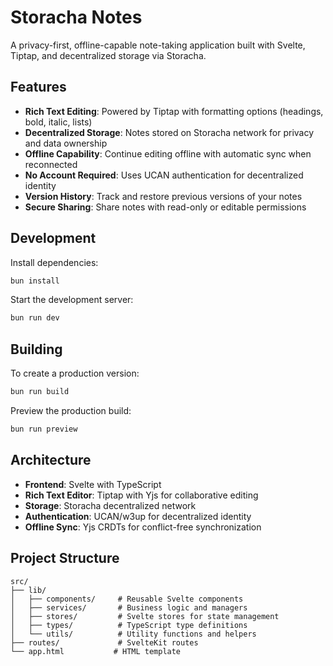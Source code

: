 # Storacha Notes

A privacy-first, offline-capable note-taking application built with Svelte, Tiptap, and decentralized storage via Storacha.

## Features

- **Rich Text Editing**: Powered by Tiptap with formatting options (headings, bold, italic, lists)
- **Decentralized Storage**: Notes stored on Storacha network for privacy and data ownership
- **Offline Capability**: Continue editing offline with automatic sync when reconnected
- **No Account Required**: Uses UCAN authentication for decentralized identity
- **Version History**: Track and restore previous versions of your notes
- **Secure Sharing**: Share notes with read-only or editable permissions

## Development

Install dependencies:

```bash
bun install
```

Start the development server:

```bash
bun run dev
```

## Building

To create a production version:

```bash
bun run build
```

Preview the production build:

```bash
bun run preview
```

## Architecture

- **Frontend**: Svelte with TypeScript
- **Rich Text Editor**: Tiptap with Yjs for collaborative editing
- **Storage**: Storacha decentralized network
- **Authentication**: UCAN/w3up for decentralized identity
- **Offline Sync**: Yjs CRDTs for conflict-free synchronization

## Project Structure

```
src/
├── lib/
│   ├── components/     # Reusable Svelte components
│   ├── services/       # Business logic and managers
│   ├── stores/         # Svelte stores for state management
│   ├── types/          # TypeScript type definitions
│   └── utils/          # Utility functions and helpers
├── routes/             # SvelteKit routes
└── app.html           # HTML template
```